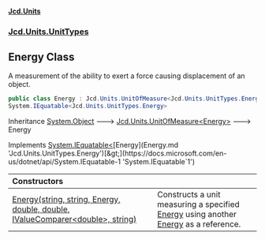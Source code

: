 #### [Jcd.Units](index.md 'index')
### [Jcd.Units.UnitTypes](Jcd.Units.UnitTypes.md 'Jcd.Units.UnitTypes')

## Energy Class

A measurement of the ability to exert a force causing displacement of an object.

```csharp
public class Energy : Jcd.Units.UnitOfMeasure<Jcd.Units.UnitTypes.Energy>,
System.IEquatable<Jcd.Units.UnitTypes.Energy>
```

Inheritance [System.Object](https://docs.microsoft.com/en-us/dotnet/api/System.Object 'System.Object') &#129106; [Jcd.Units.UnitOfMeasure&lt;](UnitOfMeasure_TUnit_.md 'Jcd.Units.UnitOfMeasure<TUnit>')[Energy](Energy.md 'Jcd.Units.UnitTypes.Energy')[&gt;](UnitOfMeasure_TUnit_.md 'Jcd.Units.UnitOfMeasure<TUnit>') &#129106; Energy

Implements [System.IEquatable&lt;](https://docs.microsoft.com/en-us/dotnet/api/System.IEquatable-1 'System.IEquatable`1')[Energy](Energy.md 'Jcd.Units.UnitTypes.Energy')[&gt;](https://docs.microsoft.com/en-us/dotnet/api/System.IEquatable-1 'System.IEquatable`1')

| Constructors | |
| :--- | :--- |
| [Energy(string, string, Energy, double, double, IValueComparer&lt;double&gt;, string)](Energy..ctor.sgA5wVSgYQLQrG8P2835PA.md 'Jcd.Units.UnitTypes.Energy.Energy(string, string, Jcd.Units.UnitTypes.Energy, double, double, Jcd.Units.IValueComparer<double>, string)') | Constructs a unit measuring a specified [Energy](Energy.md 'Jcd.Units.UnitTypes.Energy') using another [Energy](Energy.md 'Jcd.Units.UnitTypes.Energy') as a reference. |
